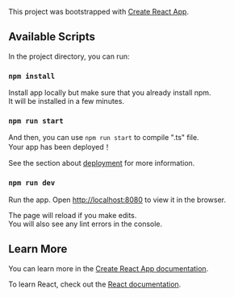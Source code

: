 This project was bootstrapped with [Create React App](https://github.com/facebook/create-react-app).

## Available Scripts

In the project directory, you can run:

### `npm install`

Install app locally but make sure that you already install npm.<br />
It will be installed in a few minutes.

### `npm run start`

And then, you can use `npm run start` to compile ".ts" file.<br />
Your app has been deployed！

See the section about [deployment](https://facebook.github.io/create-react-app/docs/deployment) for more information.

### `npm run dev`

Run the app.
Open [http://localhost:8080](http://localhost:8080) to view it in the browser.<br />

The page will reload if you make edits.<br />
You will also see any lint errors in the console.

## Learn More

You can learn more in the [Create React App documentation](https://facebook.github.io/create-react-app/docs/getting-started).

To learn React, check out the [React documentation](https://reactjs.org/).
